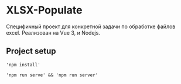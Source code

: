 # XLSX-Populate

Cпецифичный проект для конкретной задачи по обработке файлов excel.
Реализован на Vue 3, и Nodejs.

## Project setup

```
'npm install'

'npm run serve' && 'npm run server'
```
